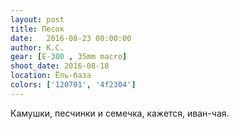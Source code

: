 ```yaml
---
layout: post
title: Песок
date:   2016-08-23 00:00:00
author: К.С.
gear: [E-300 , 35mm macro]
shoot_date: 2016-08-18
location: Ёль-база
colors: ['120701', '4f2304']
---
```


Камушки, песчинки и семечка, кажется, иван-чая.

